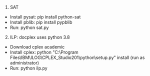 1. SAT
- Install pysat: pip install python-sat
- Install pblib: pip install pypblib
- Run: python sat.py
2. ILP: docplex uses python 3.8
- Download cplex academic
- Install cplex: python "C:\Program Files\IBM\ILOG\CPLEX_Studio201\python\setup.py" install (run as administrator)
- Run: python ilp.py